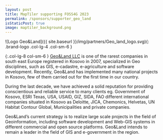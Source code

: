```yaml
---
layout: post
title: MapTiler supporting FOSS4G 2023
permalink: /sponsors/supporter_geo_land
isStaticPost: true
image: maptiler_background.png
---
```


![Logo Geo&Land]({{ site.baseurl }}/img/partners/Geo_land_logo.svg){: .brand-logo .col-lg-4 .col-sm-6 }

{:.col-lg-8 col-sm-6 }
[Geo&Land LLC](https://www.geoland-kosova.com/) is one of the rarest companies in south east Europe registered in Kosovo in 2007, specialized in Geo disciplines, such as GIS, e-cadastre, e-agriculture and software development. Recently, Geo&Land has implemented many national projects in Kosovo, few of them carried out for the first time in our country.

During the last decade, we have achieved a solid reputation for providing conscientious and reliable service to many clients eg. Government of Kosovo, ESRI Texas, USA, USAID, GIZ, SIDA, FAO different international companies situated in Kosovo as Deloitte, JICA, Chemonics, Helvetas, UN Habitat Contour Global, Municipalities and private companies.

Geo&Land’s current strategy is to realize large scale projects in the field of Geoinformation, including software development and Web-GIS systems in different commercial and open source platforms. Geo&Land intends to remain a leader in the field of GIS and e-government in the region.
